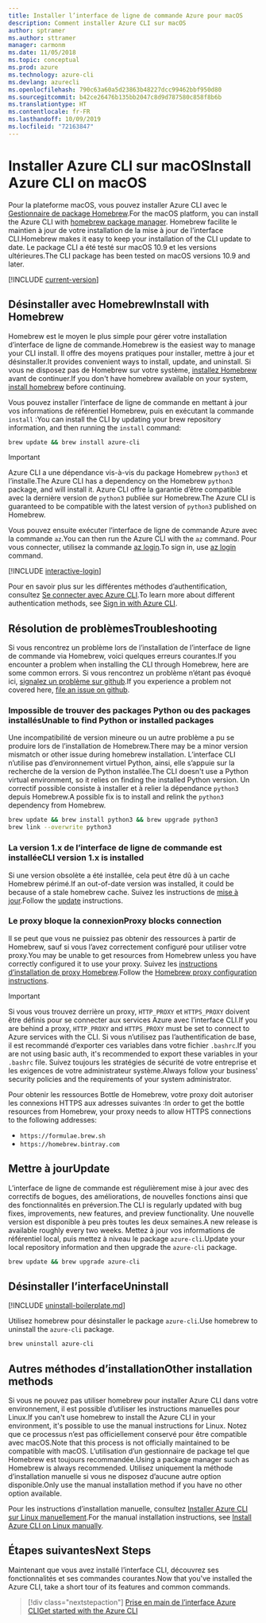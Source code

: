 ```yaml
---
title: Installer l’interface de ligne de commande Azure pour macOS
description: Comment installer Azure CLI sur macOS
author: sptramer
ms.author: sttramer
manager: carmonm
ms.date: 11/05/2018
ms.topic: conceptual
ms.prod: azure
ms.technology: azure-cli
ms.devlang: azurecli
ms.openlocfilehash: 790c63a60a5d23863b48227dcc99462bbf950d80
ms.sourcegitcommit: b42ce26476b135bb2047c8d9d787580c858f8b6b
ms.translationtype: HT
ms.contentlocale: fr-FR
ms.lasthandoff: 10/09/2019
ms.locfileid: "72163847"
---
```

# <a name="install-azure-cli-on-macos"></a><span data-ttu-id="50e8a-103">Installer Azure CLI sur macOS</span><span class="sxs-lookup"><span data-stu-id="50e8a-103">Install Azure CLI on macOS</span></span>

<span data-ttu-id="50e8a-104">Pour la plateforme macOS, vous pouvez installer Azure CLI avec le [Gestionnaire de package Homebrew](https://brew.sh).</span><span class="sxs-lookup"><span data-stu-id="50e8a-104">For the macOS platform, you can install the Azure CLI with [homebrew package manager](https://brew.sh).</span></span> <span data-ttu-id="50e8a-105">Homebrew facilite le maintien à jour de votre installation de la mise à jour de l’interface CLI.</span><span class="sxs-lookup"><span data-stu-id="50e8a-105">Homebrew makes it easy to keep your installation of the CLI update to date.</span></span> <span data-ttu-id="50e8a-106">Le package CLI a été testé sur macOS 10.9 et les versions ultérieures.</span><span class="sxs-lookup"><span data-stu-id="50e8a-106">The CLI package has been tested on macOS versions 10.9 and later.</span></span>

[!INCLUDE [current-version](includes/current-version.md)]

## <a name="install-with-homebrew"></a><span data-ttu-id="50e8a-107">Désinstaller avec Homebrew</span><span class="sxs-lookup"><span data-stu-id="50e8a-107">Install with Homebrew</span></span>

<span data-ttu-id="50e8a-108">Homebrew est le moyen le plus simple pour gérer votre installation d’interface de ligne de commande.</span><span class="sxs-lookup"><span data-stu-id="50e8a-108">Homebrew is the easiest way to manage your CLI install.</span></span> <span data-ttu-id="50e8a-109">Il offre des moyens pratiques pour installer, mettre à jour et désinstaller.</span><span class="sxs-lookup"><span data-stu-id="50e8a-109">It provides convenient ways to install, update, and uninstall.</span></span>
<span data-ttu-id="50e8a-110">Si vous ne disposez pas de Homebrew sur votre système, [installez Homebrew](https://docs.brew.sh/Installation.html) avant de continuer.</span><span class="sxs-lookup"><span data-stu-id="50e8a-110">If you don't have homebrew available on your system, [install homebrew](https://docs.brew.sh/Installation.html) before continuing.</span></span>

<span data-ttu-id="50e8a-111">Vous pouvez installer l’interface de ligne de commande en mettant à jour vos informations de référentiel Homebrew, puis en exécutant la commande `install` :</span><span class="sxs-lookup"><span data-stu-id="50e8a-111">You can install the CLI by updating your brew repository information, and then running the `install` command:</span></span>

```bash
brew update && brew install azure-cli
```

> [!IMPORTANT]
>
> <span data-ttu-id="50e8a-112">Azure CLI a une dépendance vis-à-vis du package Homebrew `python3` et l’installe.</span><span class="sxs-lookup"><span data-stu-id="50e8a-112">The Azure CLI has a dependency on the Homebrew `python3` package, and will install it.</span></span>
> <span data-ttu-id="50e8a-113">Azure CLI offre la garantie d’être compatible avec la dernière version de `python3` publiée sur Homebrew.</span><span class="sxs-lookup"><span data-stu-id="50e8a-113">The Azure CLI is guaranteed to be compatible with the latest version of `python3` published on Homebrew.</span></span>

<span data-ttu-id="50e8a-114">Vous pouvez ensuite exécuter l’interface de ligne de commande Azure avec la commande `az`.</span><span class="sxs-lookup"><span data-stu-id="50e8a-114">You can then run the Azure CLI with the `az` command.</span></span> <span data-ttu-id="50e8a-115">Pour vous connecter, utilisez la commande [az login](/cli/azure/reference-index#az-login).</span><span class="sxs-lookup"><span data-stu-id="50e8a-115">To sign in, use [az login](/cli/azure/reference-index#az-login) command.</span></span>

[!INCLUDE [interactive-login](includes/interactive-login.md)]

<span data-ttu-id="50e8a-116">Pour en savoir plus sur les différentes méthodes d’authentification, consultez [Se connecter avec Azure CLI](authenticate-azure-cli.md).</span><span class="sxs-lookup"><span data-stu-id="50e8a-116">To learn more about different authentication methods, see [Sign in with Azure CLI](authenticate-azure-cli.md).</span></span>

## <a name="troubleshooting"></a><span data-ttu-id="50e8a-117">Résolution de problèmes</span><span class="sxs-lookup"><span data-stu-id="50e8a-117">Troubleshooting</span></span>

<span data-ttu-id="50e8a-118">Si vous rencontrez un problème lors de l’installation de l’interface de ligne de commande via Homebrew, voici quelques erreurs courantes.</span><span class="sxs-lookup"><span data-stu-id="50e8a-118">If you encounter a problem when installing the CLI through Homebrew, here are some common errors.</span></span> <span data-ttu-id="50e8a-119">Si vous rencontrez un problème n’étant pas évoqué ici, [signalez un problème sur github](https://github.com/Azure/azure-cli/issues).</span><span class="sxs-lookup"><span data-stu-id="50e8a-119">If you experience a problem not covered here, [file an issue on github](https://github.com/Azure/azure-cli/issues).</span></span>

### <a name="unable-to-find-python-or-installed-packages"></a><span data-ttu-id="50e8a-120">Impossible de trouver des packages Python ou des packages installés</span><span class="sxs-lookup"><span data-stu-id="50e8a-120">Unable to find Python or installed packages</span></span>

<span data-ttu-id="50e8a-121">Une incompatibilité de version mineure ou un autre problème a pu se produire lors de l’installation de Homebrew.</span><span class="sxs-lookup"><span data-stu-id="50e8a-121">There may be a minor version mismatch or other issue during homebrew installation.</span></span> <span data-ttu-id="50e8a-122">L’interface CLI n’utilise pas d’environnement virtuel Python, ainsi, elle s’appuie sur la recherche de la version de Python installée.</span><span class="sxs-lookup"><span data-stu-id="50e8a-122">The CLI doesn't use a Python virtual environment, so it relies on finding the installed Python version.</span></span> <span data-ttu-id="50e8a-123">Un correctif possible consiste à installer et à relier la dépendance `python3` depuis Homebrew.</span><span class="sxs-lookup"><span data-stu-id="50e8a-123">A possible fix is to install and relink the `python3` dependency from Homebrew.</span></span>

```bash
brew update && brew install python3 && brew upgrade python3
brew link --overwrite python3
```

### <a name="cli-version-1x-is-installed"></a><span data-ttu-id="50e8a-124">La version 1.x de l’interface de ligne de commande est installée</span><span class="sxs-lookup"><span data-stu-id="50e8a-124">CLI version 1.x is installed</span></span>

<span data-ttu-id="50e8a-125">Si une version obsolète a été installée, cela peut être dû à un cache Homebrew périmé.</span><span class="sxs-lookup"><span data-stu-id="50e8a-125">If an out-of-date version was installed, it could be because of a stale homebrew cache.</span></span> <span data-ttu-id="50e8a-126">Suivez les instructions de [mise à jour](#update).</span><span class="sxs-lookup"><span data-stu-id="50e8a-126">Follow the [update](#update) instructions.</span></span>

### <a name="proxy-blocks-connection"></a><span data-ttu-id="50e8a-127">Le proxy bloque la connexion</span><span class="sxs-lookup"><span data-stu-id="50e8a-127">Proxy blocks connection</span></span>

<span data-ttu-id="50e8a-128">Il se peut que vous ne puissiez pas obtenir des ressources à partir de Homebrew, sauf si vous l’avez correctement configuré pour utiliser votre proxy.</span><span class="sxs-lookup"><span data-stu-id="50e8a-128">You may be unable to get resources from Homebrew unless you have correctly configured it to use your proxy.</span></span> <span data-ttu-id="50e8a-129">Suivez les [instructions d’installation de proxy Homebrew](https://docs.brew.sh/Manpage#using-homebrew-behind-a-proxy).</span><span class="sxs-lookup"><span data-stu-id="50e8a-129">Follow the [Homebrew proxy configuration instructions](https://docs.brew.sh/Manpage#using-homebrew-behind-a-proxy).</span></span>

> [!IMPORTANT]
> <span data-ttu-id="50e8a-130">Si vous vous trouvez derrière un proxy, `HTTP_PROXY` et `HTTPS_PROXY` doivent être définis pour se connecter aux services Azure avec l’interface CLI.</span><span class="sxs-lookup"><span data-stu-id="50e8a-130">If you are behind a proxy, `HTTP_PROXY` and `HTTPS_PROXY` must be set to connect to Azure services with the CLI.</span></span>
> <span data-ttu-id="50e8a-131">Si vous n’utilisez pas l’authentification de base, il est recommandé d’exporter ces variables dans votre fichier `.bashrc`.</span><span class="sxs-lookup"><span data-stu-id="50e8a-131">If you are not using basic auth, it's recommended to export these variables in your `.bashrc` file.</span></span>
> <span data-ttu-id="50e8a-132">Suivez toujours les stratégies de sécurité de votre entreprise et les exigences de votre administrateur système.</span><span class="sxs-lookup"><span data-stu-id="50e8a-132">Always follow your business' security policies and the requirements of your system administrator.</span></span>

<span data-ttu-id="50e8a-133">Pour obtenir les ressources Bottle de Homebrew, votre proxy doit autoriser les connexions HTTPS aux adresses suivantes :</span><span class="sxs-lookup"><span data-stu-id="50e8a-133">In order to get the bottle resources from Homebrew, your proxy needs to allow HTTPS connections to the following addresses:</span></span>

* `https://formulae.brew.sh`
* `https://homebrew.bintray.com`

## <a name="update"></a><span data-ttu-id="50e8a-134">Mettre à jour</span><span class="sxs-lookup"><span data-stu-id="50e8a-134">Update</span></span>

<span data-ttu-id="50e8a-135">L’interface de ligne de commande est régulièrement mise à jour avec des correctifs de bogues, des améliorations, de nouvelles fonctions ainsi que des fonctionnalités en préversion.</span><span class="sxs-lookup"><span data-stu-id="50e8a-135">The CLI is regularly updated with bug fixes, improvements, new features, and preview functionality.</span></span> <span data-ttu-id="50e8a-136">Une nouvelle version est disponible à peu près toutes les deux semaines.</span><span class="sxs-lookup"><span data-stu-id="50e8a-136">A new release is available roughly every two weeks.</span></span> <span data-ttu-id="50e8a-137">Mettez à jour vos informations de référentiel local, puis mettez à niveau le package `azure-cli`.</span><span class="sxs-lookup"><span data-stu-id="50e8a-137">Update your local repository information and then upgrade the `azure-cli` package.</span></span>

```bash
brew update && brew upgrade azure-cli
```

## <a name="uninstall"></a><span data-ttu-id="50e8a-138">Désinstaller l’interface</span><span class="sxs-lookup"><span data-stu-id="50e8a-138">Uninstall</span></span>

[!INCLUDE [uninstall-boilerplate.md](includes/uninstall-boilerplate.md)]

<span data-ttu-id="50e8a-139">Utilisez homebrew pour désinstaller le package `azure-cli`.</span><span class="sxs-lookup"><span data-stu-id="50e8a-139">Use homebrew to uninstall the `azure-cli` package.</span></span>

```bash
brew uninstall azure-cli
```

## <a name="other-installation-methods"></a><span data-ttu-id="50e8a-140">Autres méthodes d’installation</span><span class="sxs-lookup"><span data-stu-id="50e8a-140">Other installation methods</span></span>

<span data-ttu-id="50e8a-141">Si vous ne pouvez pas utiliser homebrew pour installer Azure CLI dans votre environnement, il est possible d’utiliser les instructions manuelles pour Linux.</span><span class="sxs-lookup"><span data-stu-id="50e8a-141">If you can't use homebrew to install the Azure CLI in your environment, it's possible to use the manual instructions for Linux.</span></span> <span data-ttu-id="50e8a-142">Notez que ce processus n’est pas officiellement conservé pour être compatible avec macOS.</span><span class="sxs-lookup"><span data-stu-id="50e8a-142">Note that this process is not officially maintained to be compatible with macOS.</span></span> <span data-ttu-id="50e8a-143">L’utilisation d’un gestionnaire de package tel que Homebrew est toujours recommandée.</span><span class="sxs-lookup"><span data-stu-id="50e8a-143">Using a package manager such as Homebrew is always recommended.</span></span> <span data-ttu-id="50e8a-144">Utilisez uniquement la méthode d’installation manuelle si vous ne disposez d’aucune autre option disponible.</span><span class="sxs-lookup"><span data-stu-id="50e8a-144">Only use the manual installation method if you have no other option available.</span></span>

<span data-ttu-id="50e8a-145">Pour les instructions d’installation manuelle, consultez [Installer Azure CLI sur Linux manuellement](install-azure-cli-linux.md).</span><span class="sxs-lookup"><span data-stu-id="50e8a-145">For the manual installation instructions, see [Install Azure CLI on Linux manually](install-azure-cli-linux.md).</span></span>

## <a name="next-steps"></a><span data-ttu-id="50e8a-146">Étapes suivantes</span><span class="sxs-lookup"><span data-stu-id="50e8a-146">Next Steps</span></span>

<span data-ttu-id="50e8a-147">Maintenant que vous avez installé l’interface CLI, découvrez ses fonctionnalités et ses commandes courantes.</span><span class="sxs-lookup"><span data-stu-id="50e8a-147">Now that you've installed the Azure CLI, take a short tour of its features and common commands.</span></span>

> [!div class="nextstepaction"]
> [<span data-ttu-id="50e8a-148">Prise en main de l’interface Azure CLI</span><span class="sxs-lookup"><span data-stu-id="50e8a-148">Get started with the Azure CLI</span></span>](get-started-with-azure-cli.md)
